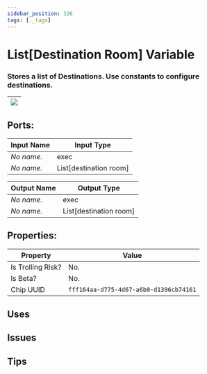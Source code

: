 ```yaml
---
sidebar_position: 326
tags: [._tags]
---
```


# List[Destination Room] Variable


### Stores a list of Destinations. Use constants to configure destinations.

| ![](https://images-ext-2.discordapp.net/external/MPmIaQzlEPmgGWlgi-WxBBXt0Bjv_zWPkg1y1f_sy3s/https/www.recroomcircuits.com/image/circuit/absolute-value?width=206&height=108) |
|-----|

## Ports:

| Input Name | Input Type |
|-----------|-----------|
| *No name.* | exec |
| *No name.* | List[destination room] |

| Output Name | Output Type |
|-----------|-----------|
| *No name.* | exec |
| *No name.* | List[destination room] |

## Properties:

| Property  | Value |
|-------------------|-----------|
| Is Trolling Risk? | No. |
| Is Beta? | No. |
| Chip UUID | `fff164aa-d775-4d67-a6b0-d1396cb74161` |

## Uses

## Issues

## Tips